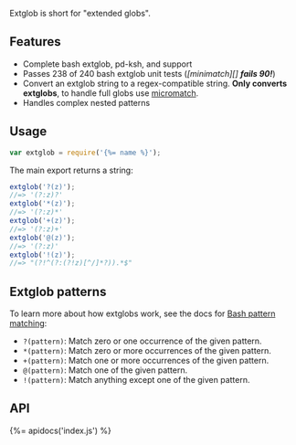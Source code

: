 Extglob is short for "extended globs". 

## Features

- Complete bash extglob, pd-ksh, and support
- Passes 238 of 240 bash extglob unit tests (_[minimatch][] **fails 90!**_) 
- Convert an extglob string to a regex-compatible string. **Only converts extglobs**, to handle full globs use [micromatch][].
- Handles complex nested patterns

## Usage

```js
var extglob = require('{%= name %}');
```

The main export returns a string:

```js
extglob('?(z)');
//=> '(?:z)?'
extglob('*(z)');
//=> '(?:z)*'
extglob('+(z)');
//=> '(?:z)+'
extglob('@(z)');
//=> '(?:z)'
extglob('!(z)');
//=> "(?!^(?:(?!z)[^/]*?)).*$"
```

## Extglob patterns

To learn more about how extglobs work, see the docs for [Bash pattern matching][bash]:

- `?(pattern)`: Match zero or one occurrence of the given pattern.
- `*(pattern)`: Match zero or more occurrences of the given pattern.
- `+(pattern)`: Match one or more occurrences of the given pattern.
- `@(pattern)`: Match one of the given pattern.
- `!(pattern)`: Match anything except one of the given pattern.

## API
{%= apidocs('index.js') %}

[bash]: https://www.gnu.org/software/bash/manual/html_node/Pattern-Matching.html
[micromatch]: https://github.com/jonschlinkert/micromatch
